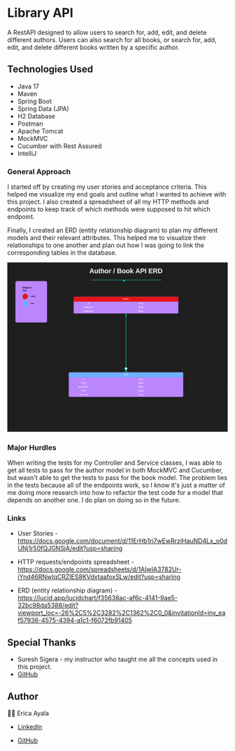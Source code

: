 # Library API 

A RestAPI designed to allow users to search for, add, edit, and delete different authors. Users can also search for all books, or search for, add, edit, and delete different books written by a specific author.  

## Technologies Used

* Java 17
* Maven 
* Spring Boot
* Spring Data (JPA)
* H2 Database
* Postman 
* Apache Tomcat 
* MockMVC 
* Cucumber with Rest Assured 
* IntelliJ 



### General Approach

I started off by creating my user stories and acceptance criteria. This helped me visualize my end goals and outline what I wanted to achieve with this project. I also created a spreadsheet of all my HTTP methods and endpoints to keep track of which methods were supposed to hit which endpoint.

Finally, I created an ERD (entity relationship diagram) to plan my different models and their relevant attributes. This helped me to visualize their relationships to one another and plan out how I was going to link the corresponding tables in the database.


<img src="./images/AuthorBookERD.png" alt="ERD">



### Major Hurdles

When writing the tests for my Controller and Service classes, I was able to get all tests to pass for the author model in both MockMVC and Cucumber, but wasn't able to get the tests to pass for the book model. The problem lies in the tests because all of the endpoints work, so I know it's just a matter of me doing more research into how to refactor the test code for a model that depends on another one. I do plan on doing so in the future. 



### Links
* User Stories - https://docs.google.com/document/d/11ErHb1ri7wEwRrzjHauND4Lx_o0dUNj1r50fQJGNSjA/edit?usp=sharing

* HTTP requests/endpoints spreadsheet - https://docs.google.com/spreadsheets/d/1AIwIA3782Ur-iYnd46RNwIqCRZIES8KVdxtaafoxSLw/edit?usp=sharing

* ERD (entity relationship diagram) - https://lucid.app/lucidchart/f35638ac-af6c-4141-9ae5-32bc98da5388/edit?viewport_loc=-26%2C5%2C3282%2C1362%2C0_0&invitationId=inv_eaf57936-4575-4394-a1c1-f6072fb91405



## Special Thanks

* Suresh Sigera - my instructor who taught me all the concepts used in this project. 
* [GitHub](https://github.com/sureshmelvinsigera) 



## Author

:woman_technologist: Erica Ayala

* [LinkedIn](https://www.linkedin.com/in/ayalavirtual)

* [GitHub](https://www.github.com/AyalaVirtual) 



